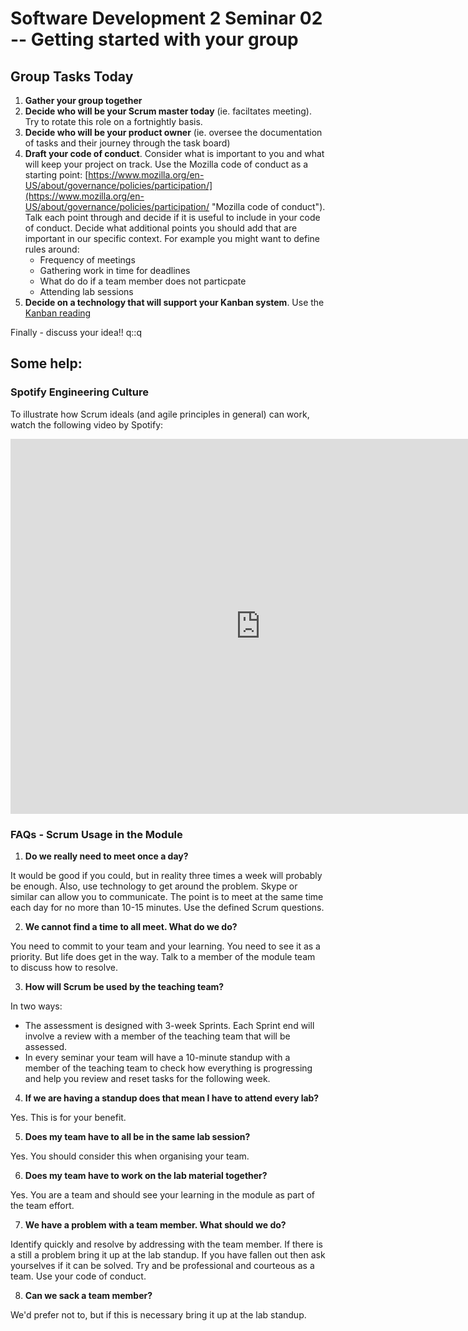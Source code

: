 # Software Development 2 Seminar 02 -- Getting started with your group



## Group Tasks Today

1. __Gather your group together__
2. __Decide who will be your Scrum master today__ (ie. faciltates meeting).  Try to rotate this role on a fortnightly basis.
3. __Decide who will be your product owner__ (ie. oversee the documentation of tasks and their journey through the task board)
4. __Draft your code of conduct__.  Consider what is important to you and what will keep your project on track.  Use the Mozilla code of conduct as a starting point: [https://www.mozilla.org/en-US/about/governance/policies/participation/](https://www.mozilla.org/en-US/about/governance/policies/participation/ "Mozilla code of conduct"). Talk each point through and decide if it is useful to include in your code of conduct.  Decide what additional points you should add that are important in our specific context.  For example you might want to define rules around:
    *  Frequency of meetings 
    *  Gathering work in time for deadlines
    *  What do do if a team member does not particpate
    *  Attending lab sessions
5. __Decide on a technology that will support your Kanban system__. Use the [Kanban reading](./kanban.html "Kanban reading for reference")

Finally - discuss your idea!!
q::q


## Some help:

### Spotify Engineering Culture

To illustrate how Scrum ideals (and agile principles in general) can work, watch the following video by Spotify:

<iframe width="800" height="600" src="https://www.youtube.com/embed/4GK1NDTWbkY" frameborder="0" allow="accelerometer; autoplay; clipboard-write; encrypted-media; gyroscope; picture-in-picture" allowfullscreen></iframe>

### FAQs - Scrum Usage in the Module

1. **Do we really need to meet once a day?**

It would be good if you could, but in reality three times a week will probably be enough.  Also, use technology to get around the problem.  Skype or similar can allow you to communicate.  The point is to meet at the same time each day for no more than 10-15 minutes. Use the defined Scrum questions.

2. **We cannot find a time to all meet.  What do we do?**

You need to commit to your team and your learning.  You need to see it as a priority.  But life does get in the way.  Talk to a member of the module team to discuss how to resolve.

3. **How will Scrum be used by the teaching team?**

In two ways:

- The assessment is designed with 3-week Sprints.  Each Sprint end will involve a review with a member of the teaching team that will be assessed.
- In every seminar your team will have a 10-minute standup with a member of the teaching team to check how everything is progressing and help you review and reset tasks for the following week.

4. **If we are having a standup does that mean I have to attend every lab?**

Yes.  This is for your benefit.

5. **Does my team have to all be in the same lab session?**

Yes.  You should consider this when organising your team.

6. **Does my team have to work on the lab material together?**

Yes.  You are a team and should see your learning in the module as part of the team effort.

7. **We have a problem with a team member.  What should we do?**

Identify quickly and resolve by addressing with the team member.  If there is a still a problem bring it up at the lab standup.  If you have fallen out then ask yourselves if it can be solved.  Try and be professional and courteous as a team.  Use your code of conduct.

8. **Can we sack a team member?**

We'd prefer not to, but if this is necessary bring it up at the lab standup.
